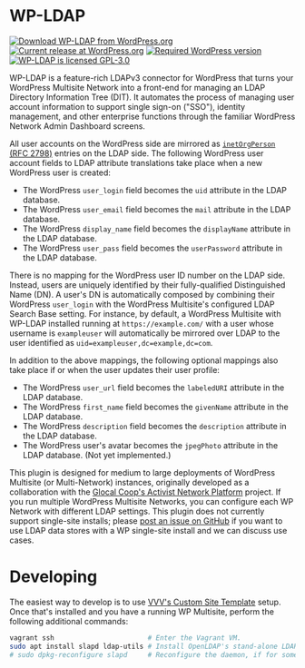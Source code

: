 # WP-LDAP

[![Download WP-LDAP from WordPress.org](https://img.shields.io/wordpress/plugin/dt/wp-ldap.svg)](https://wordpress.org/plugins/wp-ldap/) [![Current release at WordPress.org](https://img.shields.io/wordpress/plugin/v/wp-ldap.svg)](https://wordpress.org/plugins/wp-ldap/) [![Required WordPress version](https://img.shields.io/wordpress/v/wp-ldap.svg)](https://wordpress.org/plugins/wp-ldap/developers/) [![WP-LDAP is licensed GPL-3.0](https://img.shields.io/github/license/meitar/wp-ldap.svg)](https://www.gnu.org/licenses/quick-guide-gplv3.en.html)

WP-LDAP is a feature-rich LDAPv3 connector for WordPress that turns your WordPress Multisite Network into a front-end for managing an LDAP Directory Information Tree (DIT). It automates the process of managing user account information to support single sign-on ("SSO"), identity management, and other enterprise functions through the familiar WordPress Network Admin Dashboard screens.

All user accounts on the WordPress side are mirrored as [`inetOrgPerson` (RFC 2798)](https://www.ietf.org/rfc/rfc2798.txt) entries on the LDAP side. The following WordPress user account fields to LDAP attribute translations take place when a new WordPress user is created:

* The WordPress `user_login` field becomes the `uid` attribute in the LDAP database.
* The WordPress `user_email` field becomes the `mail` attribute in the LDAP database.
* The WordPress `display_name` field becomes the `displayName` attribute in the LDAP database.
* The WordPress `user_pass` field becomes the `userPassword` attribute in the LDAP database.

There is no mapping for the WordPress user ID number on the LDAP side. Instead, users are uniquely identified by their fully-qualified Distinguished Name (DN). A user's DN is automatically composed by combining their WordPress `user_login` with the WordPress Multisite's configured LDAP Search Base setting. For instance, by default, a WordPress Multisite with WP-LDAP installed running at `https://example.com/` with a user whose username is `exampleuser` will automatically be mirrored over LDAP to the user identified as `uid=exampleuser,dc=example,dc=com`.

In addition to the above mappings, the following optional mappings also take place if or when the user updates their user profile:

* The WordPress `user_url` field becomes the `labeledURI` attribute in the LDAP database.
* The WordPress `first_name` field becomes the `givenName` attribute in the LDAP database.
* The WordPress `description` field becomes the `description` attribute in the LDAP database.
* The WordPress user's avatar becomes the `jpegPhoto` attribute in the LDAP database. (Not yet implemented.)

This plugin is designed for medium to large deployments of WordPress Multisite (or Multi-Network) instances, originally developed as a collaboration with the [Glocal Coop's Activist Network Platform](https://glocal.coop/activist-network-platform/) project. If you run multiple WordPress Multisite Networks, you can configure each WP Network with different LDAP settings. This plugin does not currently support single-site installs; please [post an issue on GitHub](https://github.com/meitar/wp-ldap/issues) if you want to use LDAP data stores with a WP single-site install and we can discuss use cases.

# Developing

The easiest way to develop is to use [VVV's Custom Site Template](https://github.com/Varying-Vagrant-Vagrants/custom-site-template) setup. Once that's installed and you have a running WP Multisite, perform the following additional commands:

```sh
vagrant ssh                       # Enter the Vagrant VM.
sudo apt install slapd ldap-utils # Install OpenLDAP's stand-alone LDAP daemon and helper utilities.
# sudo dpkg-reconfigure slapd     # Reconfigure the daemon, if for some reason this wasn't initiated during install.
```
